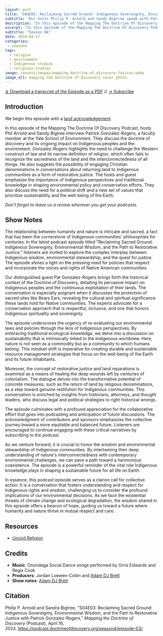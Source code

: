 ```yaml
---
layout: post
title: "S04E03: Reclaiming Sacred Ground: Indigenous Sovereignty, Environmental Wisdom, and the Path to Restorative Justice with Patrick Gonzalez-Rogers" 
subtitle: "Our hosts Philip P. Arnold and Sandy Bigtree speak with Patrick Gonzalez-Rogers"
description: "In this episode of the Mapping The Doctrine Of Discovery Podcast, hosts Phil Arnold and Sandy Bigtree interview Patrick Gonzalez-Rogers, a faculty member at the Yale School of Environment."
excerpt: "In this episode of the Mapping The Doctrine Of Discovery Podcast, hosts Phil Arnold and Sandy Bigtree interview Patrick Gonzalez-Rogers, a faculty member at the Yale School of Environment."
subtitle: "Season 04"
date: 2024-04-17
categories: 
 - season4
tags: 
  - religion
  - environment
  - Indigenous-studies
  - religious-studies
image: /assets/images/mapping-doctrine-of-discovery-favicon.webp
image_alt: mapping the Doctrine of Discovery cover photo.
---
```

<div id="buzzsprout-player-14830942"></div><script src="https://www.buzzsprout.com/1926214/14830942-s04e03-reclaiming-sacred-ground-indigenous-sovereignty-environmental-wisdom-and-the-path-to-restorative-justice.js?container_id=buzzsprout-player-14830942&player=small" type="text/javascript" charset="utf-8"></script>

[⤓ Download a transcript of the Episode as a PDF](/assets/pdfs/S04E03-reclaiming-sacred-ground-indigenous-sovereignty-environmental-wisdom-and-the-path-to-restorative-justice.pdf) // [→ Subscribe](/subscribe/)
  
## Introduction

We begin this episode with a [land acknowledgement](https://podcast.doctrineofdiscovery.org/land/).

In this episode of the Mapping The Doctrine Of Discovery Podcast, hosts Phil Arnold and Sandy Bigtree interview Patrick Gonzalez-Rogers, a faculty member at the Yale School of Environment. They discuss the doctrine of discovery and its ongoing impact on Indigenous peoples and the environment. Gonzalez-Rogers highlights the need to challenge the Western construct of law and its narrow definition of religion, which often fails to recognize the sacredness of the land and the interconnectedness of all things. He also suggests the possibility of engaging Christian denominations in conversations about returning land to Indigenous communities as a form of restorative justice. The hosts and guest emphasize the importance of Indigenous perspectives and traditional knowledge in shaping environmental policy and conservation efforts. They also discuss the need for a political shift and a new set of values that prioritize sustainability and the well-being of the Earth.

*Don't forget to leave us a review wherever you get your podcasts.*

## Show Notes
The relationship between humanity and nature is intricate and sacred, a fact that has been the cornerstone of Indigenous communities' philosophies for centuries. In the latest podcast episode titled "Reclaiming Sacred Ground: Indigenous Sovereignty, Environmental Wisdom, and the Path to Restorative Justice," listeners are invited to explore the complex interplay between Indigenous wisdom, environmental stewardship, and the quest for justice. The episode shines a light on the pressing need for policies that respect and incorporate the voices and rights of Native American communities.

Our distinguished guest Pat Gonzalez-Rogers brings forth the historical context of the Doctrine of Discovery, detailing its pervasive impact on Indigenous peoples and the continuous exploitation of their lands. The conversation is especially poignant when it discusses the protection of sacred sites like Bears Ears, revealing the cultural and spiritual significance these lands hold for Native communities. The experts advocate for a conservation approach that is respectful, inclusive, and one that honors Indigenous spirituality and sovereignty.

The episode underscores the urgency of re-evaluating our environmental laws and policies through the lens of Indigenous perspectives. By embracing traditional ecological knowledge, we delve into a discussion on sustainability that is intrinsically linked to the Indigenous worldview. Here, nature is not seen as a commodity but as a community to which humans belong. This mindset shift is imperative for creating durable and sustainable resource management strategies that focus on the well-being of the Earth and its future inhabitants.

Moreover, the concept of restorative justice and land reparations is examined as a means of healing the deep wounds left by centuries of colonialism. The dialogue delves into the transformative potential of concrete measures, such as the return of land by religious denominations, as a step toward genuine restitution for Indigenous communities. This conversation is enriched by insights from historians, attorneys, and thought leaders, who discuss legal and political strategies to right historical wrongs.

The episode culminates with a profound appreciation for the collaborative effort that goes into podcasting and anticipation of future discussions. The acknowledgment of contributors and sponsors emphasizes the collective journey toward a more equitable and balanced future. Listeners are encouraged to continue engaging with these critical narratives by subscribing to the podcast.

As we venture forward, it is crucial to honor the wisdom and environmental stewardship of Indigenous communities. By intertwining their deep understanding of nature's interconnectedness with contemporary environmental challenges, we can pave a path toward a harmonious coexistence. The episode is a powerful reminder of the vital role Indigenous knowledge plays in shaping a sustainable future for all life on Earth.

In essence, this podcast episode serves as a clarion call for collective action. It is a conversation that fosters understanding and respect for Indigenous rights and wisdom, challenging us to consider the profound implications of our environmental decisions. As we face the existential threats of climate change and ecological degradation, the wisdom shared in this episode offers a beacon of hope, guiding us toward a future where humanity and nature thrive in mutual respect and care.

## Resources
* [Uncivil Religion](https://uncivilreligion.org/)


## Credits

- **Music**: Onondaga Social Dance songs performed by Orris Edwards and Regis Cook
- **Producers**: Jordan Loewen-Colón and [Adam DJ Brett](https://adamdjbrett.com)
- **Show notes**: [Adam DJ Brett](https://adamdjbrett.com)

## Citation

Philip P. Arnold and Sandra Bigtree, "S04E03: Reclaiming Sacred Ground: Indigenous Sovereignty, Environmental Wisdom, and the Path to Restorative Justice with Patrick Gonzalez-Rogers," _Mapping the Doctrine of Discovery_ (Podcast), April 16, 2024. <https://podcast.doctrineofdiscovery.org/season4/episode-03/>.